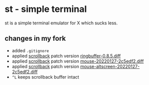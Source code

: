 # st - simple terminal
st is a simple terminal emulator for X which sucks less.

## changes in my fork
+ added `.gitignore`
+ applied [scrollback](https://st.suckless.org/patches/scrollback) patch version [ringbuffer-0.8.5.diff](https://st.suckless.org/patches/scrollback/st-scrollback-ringbuffer-0.8.5.diff)
+ applied [scrollback](https://st.suckless.org/patches/scrollback) patch version [mouse-20220127-2c5edf2.diff](https://st.suckless.org/patches/scrollback/st-scrollback-mouse-20220127-2c5edf2.diff)
+ applied [scrollback](https://st.suckless.org/patches/scrollback) patch version [mouse-altscreen-20220127-2c5edf2.diff](https://st.suckless.org/patches/scrollback/st-scrollback-mouse-altscreen-20220127-2c5edf2.diff)
+ `^L` keeps scrollback buffer intact

